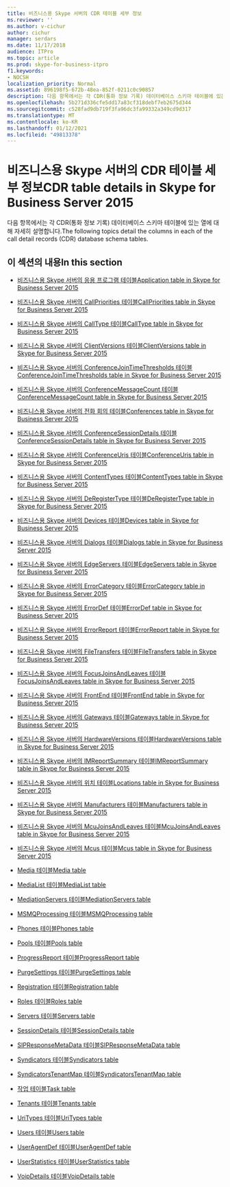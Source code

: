 ```yaml
---
title: 비즈니스용 Skype 서버의 CDR 테이블 세부 정보
ms.reviewer: ''
ms.author: v-cichur
author: cichur
manager: serdars
ms.date: 11/17/2018
audience: ITPro
ms.topic: article
ms.prod: skype-for-business-itpro
f1.keywords:
- NOCSH
localization_priority: Normal
ms.assetid: 896198f5-672b-48ea-852f-0211c0c90857
description: 다음 항목에서는 각 CDR(통화 정보 기록) 데이터베이스 스키마 테이블에 있는 열에 대해 자세히 설명합니다.
ms.openlocfilehash: 5b271d336cfe5dd17a83cf318debf7eb2675d344
ms.sourcegitcommit: c528fad9db719f3fa96dc3fa99332a349cd9d317
ms.translationtype: MT
ms.contentlocale: ko-KR
ms.lasthandoff: 01/12/2021
ms.locfileid: "49813378"
---
```

# <a name="cdr-table-details-in-skype-for-business-server-2015"></a><span data-ttu-id="87cd2-103">비즈니스용 Skype 서버의 CDR 테이블 세부 정보</span><span class="sxs-lookup"><span data-stu-id="87cd2-103">CDR table details in Skype for Business Server 2015</span></span>
 
<span data-ttu-id="87cd2-104">다음 항목에서는 각 CDR(통화 정보 기록) 데이터베이스 스키마 테이블에 있는 열에 대해 자세히 설명합니다.</span><span class="sxs-lookup"><span data-stu-id="87cd2-104">The following topics detail the columns in each of the call detail records (CDR) database schema tables.</span></span>
  
## <a name="in-this-section"></a><span data-ttu-id="87cd2-105">이 섹션의 내용</span><span class="sxs-lookup"><span data-stu-id="87cd2-105">In this section</span></span>

- [<span data-ttu-id="87cd2-106">비즈니스용 Skype 서버의 응용 프로그램 테이블</span><span class="sxs-lookup"><span data-stu-id="87cd2-106">Application table in Skype for Business Server 2015</span></span>](application.md)
    
- [<span data-ttu-id="87cd2-107">비즈니스용 Skype 서버의 CallPriorities 테이블</span><span class="sxs-lookup"><span data-stu-id="87cd2-107">CallPriorities table in Skype for Business Server 2015</span></span>](callpriorities.md)
    
- [<span data-ttu-id="87cd2-108">비즈니스용 Skype 서버의 CallType 테이블</span><span class="sxs-lookup"><span data-stu-id="87cd2-108">CallType table in Skype for Business Server 2015</span></span>](calltype.md)
    
- [<span data-ttu-id="87cd2-109">비즈니스용 Skype 서버의 ClientVersions 테이블</span><span class="sxs-lookup"><span data-stu-id="87cd2-109">ClientVersions table in Skype for Business Server 2015</span></span>](clientversions.md)
    
- [<span data-ttu-id="87cd2-110">비즈니스용 Skype 서버의 ConferenceJoinTimeThresholds 테이블</span><span class="sxs-lookup"><span data-stu-id="87cd2-110">ConferenceJoinTimeThresholds table in Skype for Business Server 2015</span></span>](conferencejointimethresholds.md)
    
- [<span data-ttu-id="87cd2-111">비즈니스용 Skype 서버의 ConferenceMessageCount 테이블</span><span class="sxs-lookup"><span data-stu-id="87cd2-111">ConferenceMessageCount table in Skype for Business Server 2015</span></span>](conferencemessagecount.md)
    
- [<span data-ttu-id="87cd2-112">비즈니스용 Skype 서버의 전화 회의 테이블</span><span class="sxs-lookup"><span data-stu-id="87cd2-112">Conferences table in Skype for Business Server 2015</span></span>](conferences.md)
    
- [<span data-ttu-id="87cd2-113">비즈니스용 Skype 서버의 ConferenceSessionDetails 테이블</span><span class="sxs-lookup"><span data-stu-id="87cd2-113">ConferenceSessionDetails table in Skype for Business Server 2015</span></span>](conferencesessiondetails-0.md)
    
- [<span data-ttu-id="87cd2-114">비즈니스용 Skype 서버의 ConferenceUris 테이블</span><span class="sxs-lookup"><span data-stu-id="87cd2-114">ConferenceUris table in Skype for Business Server 2015</span></span>](conferenceuris.md)
    
- [<span data-ttu-id="87cd2-115">비즈니스용 Skype 서버의 ContentTypes 테이블</span><span class="sxs-lookup"><span data-stu-id="87cd2-115">ContentTypes table in Skype for Business Server 2015</span></span>](contenttypes.md)
    
- [<span data-ttu-id="87cd2-116">비즈니스용 Skype 서버의 DeRegisterType 테이블</span><span class="sxs-lookup"><span data-stu-id="87cd2-116">DeRegisterType table in Skype for Business Server 2015</span></span>](deregistertype.md)
    
- [<span data-ttu-id="87cd2-117">비즈니스용 Skype 서버의 Devices 테이블</span><span class="sxs-lookup"><span data-stu-id="87cd2-117">Devices table in Skype for Business Server 2015</span></span>](devices.md)
    
- [<span data-ttu-id="87cd2-118">비즈니스용 Skype 서버의 Dialogs 테이블</span><span class="sxs-lookup"><span data-stu-id="87cd2-118">Dialogs table in Skype for Business Server 2015</span></span>](dialogs.md)
    
- [<span data-ttu-id="87cd2-119">비즈니스용 Skype 서버의 EdgeServers 테이블</span><span class="sxs-lookup"><span data-stu-id="87cd2-119">EdgeServers table in Skype for Business Server 2015</span></span>](edgeservers.md)
    
- [<span data-ttu-id="87cd2-120">비즈니스용 Skype 서버의 ErrorCategory 테이블</span><span class="sxs-lookup"><span data-stu-id="87cd2-120">ErrorCategory table in Skype for Business Server 2015</span></span>](errorcategory.md)
    
- [<span data-ttu-id="87cd2-121">비즈니스용 Skype 서버의 ErrorDef 테이블</span><span class="sxs-lookup"><span data-stu-id="87cd2-121">ErrorDef table in Skype for Business Server 2015</span></span>](errordef.md)
    
- [<span data-ttu-id="87cd2-122">비즈니스용 Skype 서버의 ErrorReport 테이블</span><span class="sxs-lookup"><span data-stu-id="87cd2-122">ErrorReport table in Skype for Business Server 2015</span></span>](errorreport.md)
    
- [<span data-ttu-id="87cd2-123">비즈니스용 Skype 서버의 FileTransfers 테이블</span><span class="sxs-lookup"><span data-stu-id="87cd2-123">FileTransfers table in Skype for Business Server 2015</span></span>](filetransfers-0.md)
    
- [<span data-ttu-id="87cd2-124">비즈니스용 Skype 서버의 FocusJoinsAndLeaves 테이블</span><span class="sxs-lookup"><span data-stu-id="87cd2-124">FocusJoinsAndLeaves table in Skype for Business Server 2015</span></span>](focusjoinsandleaves.md)
    
- [<span data-ttu-id="87cd2-125">비즈니스용 Skype 서버의 FrontEnd 테이블</span><span class="sxs-lookup"><span data-stu-id="87cd2-125">FrontEnd table in Skype for Business Server 2015</span></span>](frontend.md)
    
- [<span data-ttu-id="87cd2-126">비즈니스용 Skype 서버의 Gateways 테이블</span><span class="sxs-lookup"><span data-stu-id="87cd2-126">Gateways table in Skype for Business Server 2015</span></span>](gateways.md)
    
- [<span data-ttu-id="87cd2-127">비즈니스용 Skype 서버의 HardwareVersions 테이블</span><span class="sxs-lookup"><span data-stu-id="87cd2-127">HardwareVersions table in Skype for Business Server 2015</span></span>](hardwareversions.md)
    
- [<span data-ttu-id="87cd2-128">비즈니스용 Skype 서버의 IMReportSummary 테이블</span><span class="sxs-lookup"><span data-stu-id="87cd2-128">IMReportSummary table in Skype for Business Server 2015</span></span>](imreportsummary.md)
    
- [<span data-ttu-id="87cd2-129">비즈니스용 Skype 서버의 위치 테이블</span><span class="sxs-lookup"><span data-stu-id="87cd2-129">Locations table in Skype for Business Server 2015</span></span>](locations.md)
    
- [<span data-ttu-id="87cd2-130">비즈니스용 Skype 서버의 Manufacturers 테이블</span><span class="sxs-lookup"><span data-stu-id="87cd2-130">Manufacturers table in Skype for Business Server 2015</span></span>](manufacturers.md)
    
- [<span data-ttu-id="87cd2-131">비즈니스용 Skype 서버의 McuJoinsAndLeaves 테이블</span><span class="sxs-lookup"><span data-stu-id="87cd2-131">McuJoinsAndLeaves table in Skype for Business Server 2015</span></span>](mcujoinsandleaves.md)
    
- [<span data-ttu-id="87cd2-132">비즈니스용 Skype 서버의 Mcus 테이블</span><span class="sxs-lookup"><span data-stu-id="87cd2-132">Mcus table in Skype for Business Server 2015</span></span>](mcus.md)
    
- [<span data-ttu-id="87cd2-133">Media 테이블</span><span class="sxs-lookup"><span data-stu-id="87cd2-133">Media table</span></span>](media.md)
    
- [<span data-ttu-id="87cd2-134">MediaList 테이블</span><span class="sxs-lookup"><span data-stu-id="87cd2-134">MediaList table</span></span>](medialist.md)
    
- [<span data-ttu-id="87cd2-135">MediationServers 테이블</span><span class="sxs-lookup"><span data-stu-id="87cd2-135">MediationServers table</span></span>](mediationservers.md)
    
- [<span data-ttu-id="87cd2-136">MSMQProcessing 테이블</span><span class="sxs-lookup"><span data-stu-id="87cd2-136">MSMQProcessing table</span></span>](msmqprocessing.md)
    
- [<span data-ttu-id="87cd2-137">Phones 테이블</span><span class="sxs-lookup"><span data-stu-id="87cd2-137">Phones table</span></span>](phones.md)
    
- [<span data-ttu-id="87cd2-138">Pools 테이블</span><span class="sxs-lookup"><span data-stu-id="87cd2-138">Pools table</span></span>](pools.md)
    
- [<span data-ttu-id="87cd2-139">ProgressReport 테이블</span><span class="sxs-lookup"><span data-stu-id="87cd2-139">ProgressReport table</span></span>](progressreport.md)
    
- [<span data-ttu-id="87cd2-140">PurgeSettings 테이블</span><span class="sxs-lookup"><span data-stu-id="87cd2-140">PurgeSettings table</span></span>](purgesettings.md)
    
- [<span data-ttu-id="87cd2-141">Registration 테이블</span><span class="sxs-lookup"><span data-stu-id="87cd2-141">Registration table</span></span>](registration.md)
    
- [<span data-ttu-id="87cd2-142">Roles 테이블</span><span class="sxs-lookup"><span data-stu-id="87cd2-142">Roles table</span></span>](roles.md)
    
- [<span data-ttu-id="87cd2-143">Servers 테이블</span><span class="sxs-lookup"><span data-stu-id="87cd2-143">Servers table</span></span>](servers.md)
    
- [<span data-ttu-id="87cd2-144">SessionDetails 테이블</span><span class="sxs-lookup"><span data-stu-id="87cd2-144">SessionDetails table</span></span>](sessiondetails.md)
    
- [<span data-ttu-id="87cd2-145">SIPResponseMetaData 테이블</span><span class="sxs-lookup"><span data-stu-id="87cd2-145">SIPResponseMetaData table</span></span>](sipresponsemetadata.md)
    
- [<span data-ttu-id="87cd2-146">Syndicators 테이블</span><span class="sxs-lookup"><span data-stu-id="87cd2-146">Syndicators table</span></span>](syndicators.md)
    
- [<span data-ttu-id="87cd2-147">SyndicatorsTenantMap 테이블</span><span class="sxs-lookup"><span data-stu-id="87cd2-147">SyndicatorsTenantMap table</span></span>](syndicatorstenantmap.md)
    
- [<span data-ttu-id="87cd2-148">작업 테이블</span><span class="sxs-lookup"><span data-stu-id="87cd2-148">Task table</span></span>](task.md)
    
- [<span data-ttu-id="87cd2-149">Tenants 테이블</span><span class="sxs-lookup"><span data-stu-id="87cd2-149">Tenants table</span></span>](tenants.md)
    
- [<span data-ttu-id="87cd2-150">UriTypes 테이블</span><span class="sxs-lookup"><span data-stu-id="87cd2-150">UriTypes table</span></span>](uritypes.md)
    
- [<span data-ttu-id="87cd2-151">Users 테이블</span><span class="sxs-lookup"><span data-stu-id="87cd2-151">Users table</span></span>](users.md)
    
- [<span data-ttu-id="87cd2-152">UserAgentDef 테이블</span><span class="sxs-lookup"><span data-stu-id="87cd2-152">UserAgentDef table</span></span>](useragentdef.md)
    
- [<span data-ttu-id="87cd2-153">UserStatistics 테이블</span><span class="sxs-lookup"><span data-stu-id="87cd2-153">UserStatistics table</span></span>](userstatistics.md)
    
- [<span data-ttu-id="87cd2-154">VoipDetails 테이블</span><span class="sxs-lookup"><span data-stu-id="87cd2-154">VoipDetails table</span></span>](voipdetails-0.md)
    

